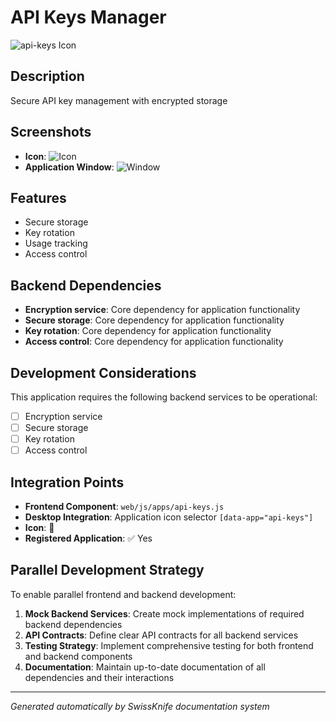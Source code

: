 # API Keys Manager

![api-keys Icon](../screenshots/api-keys-icon.png)

## Description
Secure API key management with encrypted storage

## Screenshots
- **Icon**: ![Icon](../screenshots/api-keys-icon.png)
- **Application Window**: ![Window](../screenshots/api-keys-window.png)

## Features
- Secure storage
- Key rotation
- Usage tracking
- Access control

## Backend Dependencies
- **Encryption service**: Core dependency for application functionality
- **Secure storage**: Core dependency for application functionality
- **Key rotation**: Core dependency for application functionality
- **Access control**: Core dependency for application functionality

## Development Considerations
This application requires the following backend services to be operational:
- [ ] Encryption service
- [ ] Secure storage
- [ ] Key rotation
- [ ] Access control

## Integration Points
- **Frontend Component**: `web/js/apps/api-keys.js`
- **Desktop Integration**: Application icon selector `[data-app="api-keys"]`
- **Icon**: 🔑
- **Registered Application**: ✅ Yes

## Parallel Development Strategy
To enable parallel frontend and backend development:

1. **Mock Backend Services**: Create mock implementations of required backend dependencies
2. **API Contracts**: Define clear API contracts for all backend services
3. **Testing Strategy**: Implement comprehensive testing for both frontend and backend components
4. **Documentation**: Maintain up-to-date documentation of all dependencies and their interactions

---
*Generated automatically by SwissKnife documentation system*
